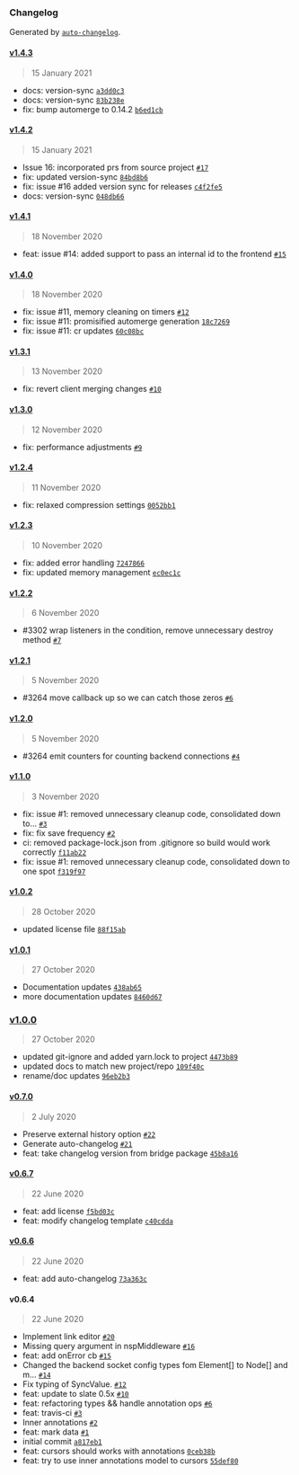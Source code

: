 ### Changelog

Generated by [`auto-changelog`](https://github.com/CookPete/auto-changelog).

#### [v1.4.3](https://github.com/docket-hq/slate-sheikah/compare/v1.4.2...v1.4.3)

> 15 January 2021

- docs: version-sync [`a3dd0c3`](https://github.com/docket-hq/slate-sheikah/commit/a3dd0c337f30ef3ed73ae76db97a87f159087e70)
- docs: version-sync [`83b238e`](https://github.com/docket-hq/slate-sheikah/commit/83b238e290bf1040fb83a79d265cb61e17749133)
- fix: bump automerge to 0.14.2 [`b6ed1cb`](https://github.com/docket-hq/slate-sheikah/commit/b6ed1cb65b3aef2b6f1c98ca79c320c8d2a1cf13)

#### [v1.4.2](https://github.com/docket-hq/slate-sheikah/compare/v1.4.1...v1.4.2)

> 15 January 2021

- Issue 16: incorporated prs from source project [`#17`](https://github.com/docket-hq/slate-sheikah/pull/17)
- fix: updated version-sync [`84bd8b6`](https://github.com/docket-hq/slate-sheikah/commit/84bd8b6bc9337a37af6671ee7ed0b71457ed5c12)
- fix: issue #16 added version sync for releases [`c4f2fe5`](https://github.com/docket-hq/slate-sheikah/commit/c4f2fe5a58e1fceb788f58e248ecdfc12e11fe05)
- docs: version-sync [`048db66`](https://github.com/docket-hq/slate-sheikah/commit/048db661c139bea77ddcda5d253b838aa1a2b516)

#### [v1.4.1](https://github.com/docket-hq/slate-sheikah/compare/v1.4.0...v1.4.1)

> 18 November 2020

- feat: issue #14: added support to pass an internal id to the frontend [`#15`](https://github.com/docket-hq/slate-sheikah/pull/15)

#### [v1.4.0](https://github.com/docket-hq/slate-sheikah/compare/v1.3.1...v1.4.0)

> 18 November 2020

- fix: issue #11, memory cleaning on timers [`#12`](https://github.com/docket-hq/slate-sheikah/pull/12)
- fix: issue #11: promisified automerge generation [`18c7269`](https://github.com/docket-hq/slate-sheikah/commit/18c7269d6c0b6cb6fe11f1819407c6914d6a616b)
- fix: issue #11: cr updates [`60c08bc`](https://github.com/docket-hq/slate-sheikah/commit/60c08bc7834099c1c49e4dc757e4d47455bf4314)

#### [v1.3.1](https://github.com/docket-hq/slate-sheikah/compare/v1.3.0...v1.3.1)

> 13 November 2020

- fix: revert client merging changes [`#10`](https://github.com/docket-hq/slate-sheikah/pull/10)

#### [v1.3.0](https://github.com/docket-hq/slate-sheikah/compare/v1.2.4...v1.3.0)

> 12 November 2020

- fix: performance adjustments [`#9`](https://github.com/docket-hq/slate-sheikah/pull/9)

#### [v1.2.4](https://github.com/docket-hq/slate-sheikah/compare/v1.2.3...v1.2.4)

> 11 November 2020

- fix: relaxed compression settings [`0052bb1`](https://github.com/docket-hq/slate-sheikah/commit/0052bb1c5fd4f583bac719c2b1212650be54d399)

#### [v1.2.3](https://github.com/docket-hq/slate-sheikah/compare/v1.2.2...v1.2.3)

> 10 November 2020

- fix: added error handling [`7247866`](https://github.com/docket-hq/slate-sheikah/commit/724786663037837d825ae409de95e81cee1f0bdf)
- fix: updated memory management [`ec0ec1c`](https://github.com/docket-hq/slate-sheikah/commit/ec0ec1cf3fab7f92097cd389ae8736ff485c41ab)

#### [v1.2.2](https://github.com/docket-hq/slate-sheikah/compare/v1.2.1...v1.2.2)

> 6 November 2020

- #3302 wrap listeners in the condition, remove unnecessary destroy method [`#7`](https://github.com/docket-hq/slate-sheikah/pull/7)

#### [v1.2.1](https://github.com/docket-hq/slate-sheikah/compare/v1.2.0...v1.2.1)

> 5 November 2020

- #3264 move callback up so we can catch those zeros [`#6`](https://github.com/docket-hq/slate-sheikah/pull/6)

#### [v1.2.0](https://github.com/docket-hq/slate-sheikah/compare/v1.1.0...v1.2.0)

> 5 November 2020

- #3264 emit counters for counting backend connections [`#4`](https://github.com/docket-hq/slate-sheikah/pull/4)

#### [v1.1.0](https://github.com/docket-hq/slate-sheikah/compare/v1.0.2...v1.1.0)

> 3 November 2020

- fix: issue #1: removed unnecessary cleanup code, consolidated down to… [`#3`](https://github.com/docket-hq/slate-sheikah/pull/3)
- fix: fix save frequency [`#2`](https://github.com/docket-hq/slate-sheikah/pull/2)
- ci: removed package-lock.json from .gitignore so build would work correctly [`f11ab22`](https://github.com/docket-hq/slate-sheikah/commit/f11ab2291198ba7129b45b6104b7381e4bab9d8b)
- fix: issue #1: removed unnecessary cleanup code, consolidated down to one spot [`f319f97`](https://github.com/docket-hq/slate-sheikah/commit/f319f97efff394e29e17da7e8774c8e359f4997f)

#### [v1.0.2](https://github.com/docket-hq/slate-sheikah/compare/v1.0.1...v1.0.2)

> 28 October 2020

- updated license file [`88f15ab`](https://github.com/docket-hq/slate-sheikah/commit/88f15abbdb1dd859858e2b110666fb4e892ffc35)

#### [v1.0.1](https://github.com/docket-hq/slate-sheikah/compare/v1.0.0...v1.0.1)

> 27 October 2020

- Documentation updates [`438ab65`](https://github.com/docket-hq/slate-sheikah/commit/438ab650ca4c274eef7fb011693e6fc1588614f4)
- more documentation updates [`8460d67`](https://github.com/docket-hq/slate-sheikah/commit/8460d67ad93a1a1c9f00d108cc21f27879764fdd)

### [v1.0.0](https://github.com/docket-hq/slate-sheikah/compare/v0.7.0...v1.0.0)

> 27 October 2020

- updated git-ignore and added yarn.lock to project [`4473b89`](https://github.com/docket-hq/slate-sheikah/commit/4473b895f8e8f8c4b9175b6e3e8a1a7f16be2f15)
- updated docs to match new project/repo [`109f40c`](https://github.com/docket-hq/slate-sheikah/commit/109f40c129710a6146fe6c571967a78a0476b54e)
- rename/doc updates [`96eb2b3`](https://github.com/docket-hq/slate-sheikah/commit/96eb2b3b77f2c92d2f94a9cf696ee1c1dbfe83fa)

#### [v0.7.0](https://github.com/docket-hq/slate-sheikah/compare/v0.6.7...v0.7.0)

> 2 July 2020

- Preserve external history option [`#22`](https://github.com/docket-hq/slate-sheikah/pull/22)
- Generate auto-changelog [`#21`](https://github.com/docket-hq/slate-sheikah/pull/21)
- feat: take changelog version from bridge package [`45b8a16`](https://github.com/docket-hq/slate-sheikah/commit/45b8a16ef57e582a617c7f6284de697a90e16030)

#### [v0.6.7](https://github.com/docket-hq/slate-sheikah/compare/v0.6.6...v0.6.7)

> 22 June 2020

- feat: add license [`f5bd03c`](https://github.com/docket-hq/slate-sheikah/commit/f5bd03cf27a1c620c69e6823b433963aea84610e)
- feat: modify changelog template [`c40cdda`](https://github.com/docket-hq/slate-sheikah/commit/c40cdda45d478b733f195058ef7b239bbb476aeb)

#### [v0.6.6](https://github.com/docket-hq/slate-sheikah/compare/v0.6.4...v0.6.6)

> 22 June 2020

- feat: add auto-changelog [`73a363c`](https://github.com/docket-hq/slate-sheikah/commit/73a363c8b3c0839046c255774580143eee6e1ee8)

#### v0.6.4

> 22 June 2020

- Implement link editor [`#20`](https://github.com/docket-hq/slate-sheikah/pull/20)
- Missing query argument in nspMiddleware [`#16`](https://github.com/docket-hq/slate-sheikah/pull/16)
- feat: add onError cb [`#15`](https://github.com/docket-hq/slate-sheikah/pull/15)
- Changed the backend socket config types fom Element[] to Node[] and m… [`#14`](https://github.com/docket-hq/slate-sheikah/pull/14)
- Fix typing of SyncValue. [`#12`](https://github.com/docket-hq/slate-sheikah/pull/12)
- feat: update to slate 0.5x [`#10`](https://github.com/docket-hq/slate-sheikah/pull/10)
- feat: refactoring types && handle annotation ops [`#6`](https://github.com/docket-hq/slate-sheikah/pull/6)
- feat: travis-ci [`#3`](https://github.com/docket-hq/slate-sheikah/pull/3)
- Inner annotations [`#2`](https://github.com/docket-hq/slate-sheikah/pull/2)
- feat: mark data [`#1`](https://github.com/docket-hq/slate-sheikah/pull/1)
- initial commit [`a817eb1`](https://github.com/docket-hq/slate-sheikah/commit/a817eb1cebf296495099e67a7939e7a09f0e5b48)
- feat: cursors should works with annotations [`0ceb38b`](https://github.com/docket-hq/slate-sheikah/commit/0ceb38bbfd26d90e2b712ea450badbdb8b5c7b52)
- feat: try to use inner annotations model to cursors [`55def80`](https://github.com/docket-hq/slate-sheikah/commit/55def80703584964234b6fe8c5a73a3c2f05352f)
